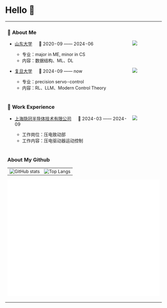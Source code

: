 #  Hello 👋

<table>

<tr><td>

### 🤺 About Me

<img align="right" width="88" src="https://cdn.jsdelivr.net/gh/fudan-chen/fudan-chen/assets/images/sdu-logo.svg" />

- [山东大学](https://www.sdu.edu.cn/) &emsp; 📌 2020-09 —— 2024-06

  - 专业：major in ME, minor in CS
  - 内容：数据结构、ML、DL

<img align="right" width="88" src="https://cdn.jsdelivr.net/gh/fudan-chen/fudan-chen/assets/images/fdu-logo.svg" />

- [复旦大学](https://www.fudan.edu.cn/) &emsp; 📌 2024-09 —— now

  - 专业：precision servo-control
  - 内容：RL、LLM、Modern Control Theory

</td></tr>

<tr><td>

### 🏢 Work Experience

<img align='right' width="88" src="https://cdn.jsdelivr.net/gh/fudan-chen/fudan-chen/assets/images/yinguan.png">

- [上海隐冠半导体技术有限公司](https://www.yg-st.com/) &emsp; 📌 2024-03 —— 2024-09

  - 工作岗位：压电致动部
  - 工作内容：压电驱动器运动控制

</td></tr>

<tr><td>

### About My Github
<div align="center">
  <table style="width:100%;">
    <tr>
      <!-- 第一个图片 -->
      <td align="center">
        <img height='200' src="https://github-readme-stats.vercel.app/api?username=fudan-chen&theme=tokyonight&show_icons=true" alt="GitHub stats"/>
      </td>
      <!-- 第二个图片 -->
      <td align="center">
        <img height='200' src="https://github-readme-stats.vercel.app/api/top-langs/?username=fudan-chen&theme=tokyonight&layout=compact" alt="Top Langs"/>
      </td>
    </tr>
  </table>
</div>

<p align="center">
  <img src="github-metrics.svg" alt="Metrics" />
</p>

</td></td>

<table>

  
<!--
**fudan-chen/fudan-chen** is a ✨ _special_ ✨ repository because its `README.md` (this file) appears on your GitHub profile.

Here are some ideas to get you started:

- 🔭 I’m currently working on ...
- 🌱 I’m currently learning ...
- 👯 I’m looking to collaborate on ...
- 🤔 I’m looking for help with ...
- 💬 Ask me about ...
- 📫 How to reach me: ...
- 😄 Pronouns: ...
- ⚡ Fun fact: ...
-->
